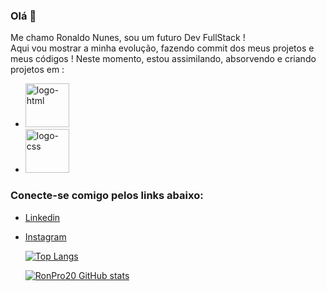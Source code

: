 ### Olá 👋

Me chamo Ronaldo Nunes, sou um futuro Dev FullStack !
<br>
Aqui vou mostrar a minha evolução, fazendo commit dos meus projetos e meus códigos !
Neste momento, estou assimilando, absorvendo e criando projetos em :

- <img src="https://img.shields.io/badge/HTML5-E34F26?style=for-the-badge&logo=html5&logoColor=white" alt="logo-html" width="70px"  />
- <img src="https://img.shields.io/badge/CSS3-1572B6?style=for-the-badge&logo=css3&logoColor=white" alt="logo-css" width="70px" />


### Conecte-se comigo pelos links abaixo:
  
  - [Linkedin](https://www.linkedin.com/in/%E2%84%9D%F0%9D%95%A0%F0%9D%95%9F%F0%9D%95%92%F0%9D%95%9D%F0%9D%95%95%F0%9D%95%A0-%F0%9D%94%BD%F0%9D%95%96%F0%9D%95%A3%F0%9D%95%A3%F0%9D%95%96%F0%9D%95%9A%F0%9D%95%A3%F0%9D%95%92-%E2%84%95%F0%9D%95%A6%F0%9D%95%9F%F0%9D%95%96%F0%9D%95%A4-6140a026b//)
  - [Instagram](https://instagram.com/ronaldo_nunesss?igshid=ZDdkNTZiNTM=//)
  
  
    [![Top Langs](https://github-readme-stats.vercel.app/api/top-langs/?username=RonPro20)](https://github.com/anuraghazra/github-readme-stats)
    
    [![RonPro20 GitHub stats](https://github-readme-stats.vercel.app/api?username=RonPro20)](https://github.com/anuraghazra/github-readme-stats)
